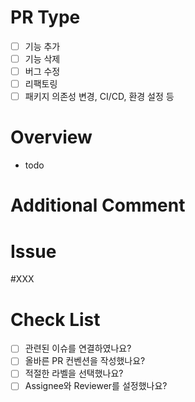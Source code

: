 # PR Type

- [ ] 기능 추가
- [ ] 기능 삭제
- [ ] 버그 수정
- [ ] 리팩토링
- [ ] 패키지 의존성 변경, CI/CD, 환경 설정 등

# Overview

<!-- Pull Request에 대한 구체적인 내용을 적어주세요 -->

- todo

# Additional Comment

<!-- Pull Request에 대한 추가적인 코멘트가 있다면 적어주세요 -->

# Issue

<!-- 관련 이슈가 존재하다면 적어주세요 -->

#XXX

# Check List

- [ ] 관련된 이슈를 연결하였나요?
- [ ] 올바른 PR 컨벤션을 작성했나요?
- [ ] 적절한 라벨을 선택했나요?
- [ ] Assignee와 Reviewer를 설정했나요?
